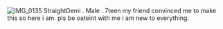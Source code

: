 ![IMG_0135](https://github.com/user-attachments/assets/55192e1d-7f82-4be5-8375-9484c1962cac)
StraightDemi . Male . 7teen
my friend convinced me to make this so here i am.
pls be oateint with me i am new to everything.
